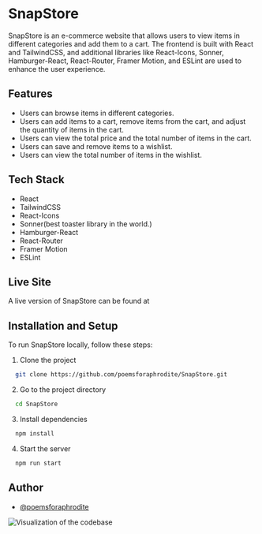 # SnapStore

SnapStore is an e-commerce website that allows users to view items in different categories and add them to a cart. The frontend is built with React and TailwindCSS, and additional libraries like React-Icons, Sonner, Hamburger-React, React-Router, Framer Motion, and ESLint are used to enhance the user experience.

## Features

- Users can browse items in different categories.
- Users can add items to a cart, remove items from the cart, and adjust the quantity of items in the cart.
- Users can view the total price and the total number of items in the cart.
- Users can save and remove items to a wishlist.
- Users can view the total number of items in the wishlist.

## Tech Stack

- React
- TailwindCSS
- React-Icons
- Sonner(best toaster library in the world.)
- Hamburger-React
- React-Router
- Framer Motion
- ESLint


## Live Site

A live version of SnapStore can be found at 

## Installation and Setup

To run SnapStore locally, follow these steps:

1. Clone the project

```bash
  git clone https://github.com/poemsforaphrodite/SnapStore.git
```

2. Go to the project directory

```bash
  cd SnapStore
```

3. Install dependencies

```bash
  npm install
```

4. Start the server

```bash
  npm run start
```


## Author

- [@poemsforaphrodite](https://www.github.com/poemsforaphrodite)





![Visualization of the codebase](./diagram.svg)
